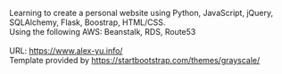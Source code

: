 Learning to create a personal website using Python, JavaScript, jQuery, SQLAlchemy, Flask, Boostrap, HTML/CSS. <br/>
Using the following AWS: Beanstalk, RDS, Route53 <br/>
<br/>
URL: https://www.alex-yu.info/
<br/>
Template provided by https://startbootstrap.com/themes/grayscale/ 
